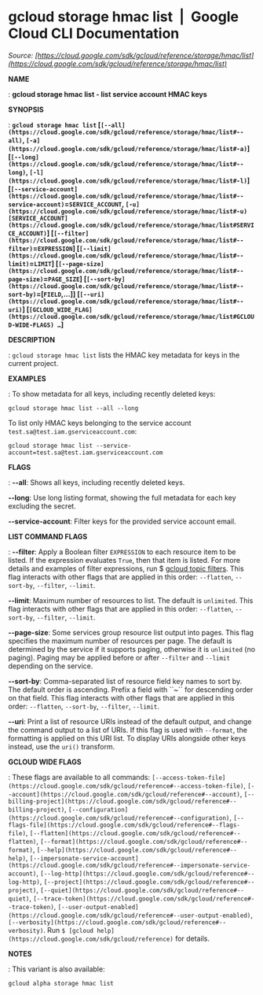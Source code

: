 # gcloud storage hmac list  |  Google Cloud CLI Documentation

*Source: [https://cloud.google.com/sdk/gcloud/reference/storage/hmac/list](https://cloud.google.com/sdk/gcloud/reference/storage/hmac/list)*

**NAME**

: **gcloud storage hmac list - list service account HMAC keys**

**SYNOPSIS**

: **`gcloud storage hmac list` [`[--all](https://cloud.google.com/sdk/gcloud/reference/storage/hmac/list#--all)`, `[-a](https://cloud.google.com/sdk/gcloud/reference/storage/hmac/list#-a)`] [`[--long](https://cloud.google.com/sdk/gcloud/reference/storage/hmac/list#--long)`, `[-l](https://cloud.google.com/sdk/gcloud/reference/storage/hmac/list#-l)`] [`[--service-account](https://cloud.google.com/sdk/gcloud/reference/storage/hmac/list#--service-account)`=`SERVICE_ACCOUNT`, `[-u](https://cloud.google.com/sdk/gcloud/reference/storage/hmac/list#-u)` `[SERVICE_ACCOUNT](https://cloud.google.com/sdk/gcloud/reference/storage/hmac/list#SERVICE_ACCOUNT)`] [`[--filter](https://cloud.google.com/sdk/gcloud/reference/storage/hmac/list#--filter)`=`EXPRESSION`] [`[--limit](https://cloud.google.com/sdk/gcloud/reference/storage/hmac/list#--limit)`=`LIMIT`] [`[--page-size](https://cloud.google.com/sdk/gcloud/reference/storage/hmac/list#--page-size)`=`PAGE_SIZE`] [`[--sort-by](https://cloud.google.com/sdk/gcloud/reference/storage/hmac/list#--sort-by)`=[`FIELD`,…]] [`[--uri](https://cloud.google.com/sdk/gcloud/reference/storage/hmac/list#--uri)`] [`[GCLOUD_WIDE_FLAG](https://cloud.google.com/sdk/gcloud/reference/storage/hmac/list#GCLOUD-WIDE-FLAGS) …`]**

**DESCRIPTION**

: `gcloud storage hmac list` lists the HMAC key metadata for keys in
the current project.

**EXAMPLES**

: To show metadata for all keys, including recently deleted keys:

```
gcloud storage hmac list --all --long
```

To list only HMAC keys belonging to the service account
``test.sa@test.iam.gserviceaccount.com``:

```
gcloud storage hmac list --service-account=test.sa@test.iam.gserviceaccount.com
```

**FLAGS**

: **--all**:
Shows all keys, including recently deleted keys.

**--long**:
Use long listing format, showing the full metadata for each key excluding the
secret.

**--service-account**:
Filter keys for the provided service account email.

**LIST COMMAND FLAGS**

: **--filter**:
Apply a Boolean filter `EXPRESSION` to each resource item
to be listed. If the expression evaluates `True`, then that item is
listed. For more details and examples of filter expressions, run $ [gcloud topic filters](https://cloud.google.com/sdk/gcloud/reference/topic/filters). This flag
interacts with other flags that are applied in this order:
`--flatten`, `--sort-by`, `--filter`,
`--limit`.

**--limit**:
Maximum number of resources to list. The default is `unlimited`. This
flag interacts with other flags that are applied in this order:
`--flatten`, `--sort-by`, `--filter`,
`--limit`.

**--page-size**:
Some services group resource list output into pages. This flag specifies the
maximum number of resources per page. The default is determined by the service
if it supports paging, otherwise it is `unlimited` (no paging).
Paging may be applied before or after `--filter` and
`--limit` depending on the service.

**--sort-by**:
Comma-separated list of resource field key names to sort by. The default order
is ascending. Prefix a field with ``~´´ for descending order on that
field. This flag interacts with other flags that are applied in this order:
`--flatten`, `--sort-by`, `--filter`,
`--limit`.

**--uri**:
Print a list of resource URIs instead of the default output, and change the
command output to a list of URIs. If this flag is used with
`--format`, the formatting is applied on this URI list. To display
URIs alongside other keys instead, use the `uri()` transform.

**GCLOUD WIDE FLAGS**

: These flags are available to all commands: `[--access-token-file](https://cloud.google.com/sdk/gcloud/reference#--access-token-file)`,
`[--account](https://cloud.google.com/sdk/gcloud/reference#--account)`, `[--billing-project](https://cloud.google.com/sdk/gcloud/reference#--billing-project)`,
`[--configuration](https://cloud.google.com/sdk/gcloud/reference#--configuration)`,
`[--flags-file](https://cloud.google.com/sdk/gcloud/reference#--flags-file)`,
`[--flatten](https://cloud.google.com/sdk/gcloud/reference#--flatten)`, `[--format](https://cloud.google.com/sdk/gcloud/reference#--format)`, `[--help](https://cloud.google.com/sdk/gcloud/reference#--help)`, `[--impersonate-service-account](https://cloud.google.com/sdk/gcloud/reference#--impersonate-service-account)`,
`[--log-http](https://cloud.google.com/sdk/gcloud/reference#--log-http)`,
`[--project](https://cloud.google.com/sdk/gcloud/reference#--project)`, `[--quiet](https://cloud.google.com/sdk/gcloud/reference#--quiet)`, `[--trace-token](https://cloud.google.com/sdk/gcloud/reference#--trace-token)`, `[--user-output-enabled](https://cloud.google.com/sdk/gcloud/reference#--user-output-enabled)`,
`[--verbosity](https://cloud.google.com/sdk/gcloud/reference#--verbosity)`.
Run `$ [gcloud help](https://cloud.google.com/sdk/gcloud/reference)` for details.

**NOTES**

: This variant is also available:

```
gcloud alpha storage hmac list
```